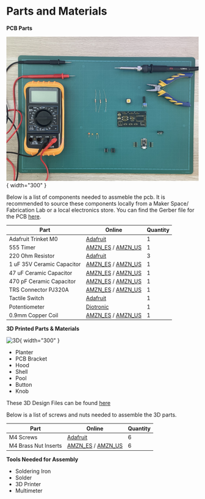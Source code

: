 # Parts and Materials

**PCB Parts**

![PCB_Image](overview1.jpg){ width="300" }

Below is a list of components needed to assmeble the pcb. It is recommended to source these components locally from a Maker Space/ Fabrication Lab or a local electronics store. You can find the Gerber file for the PCB [here]().

| Part                       | Online                                                                                    | Quantity |
| -------------------------- | ----------------------------------------------------------------------------------------- | -------- |
| Adafruit Trinket M0        | [Adafruit](https://www.adafruit.com/product/3500)                                         | 1        |
| 555 Timer                  | [AMZN_ES](https://shorturl.at/HQzQk) / [AMZN_US](https://shorturl.at/2IgPi)               | 1        |
| 220 Ohm Resistor           | [Adafruit](https://www.adafruit.com/product/2780)                                         | 3        |
| 1 uF 35V Ceramic Capacitor | [AMZN_ES]() / [AMZN_US](https://shorturl.at/93tgW)                                        | 1        |
| 47 uF Ceramic Capacitor    | [AMZN_ES](https://shorturl.at/sUhQ8) / [AMZN_US]()                                        | 1        |
| 470 pF Ceramic Capacitor   | [AMZN_ES](https://shorturl.at/R7DZH) / [AMZN_US]()                                        | 1        |
| TRS Connector PJ320A       | [AMZN_ES](https://shorturl.at/5Rtxn) / [AMZN_US]()                                        | 1        |
| Tactile Switch             | [Adafruit](https://www.adafruit.com/product/1009)                                         | 1        |
| Potentiometer              | [Diotronic](https://diotronic.com/de-ajuste-con-eje/11321-poten-vertical-10k-pcb-eje-6mm) | 1        |
| 0.9mm Copper Coil          | [AMZN_ES](https://shorturl.at/LzUeT) / [AMZN_US]()                                        | 1        |

**3D Printed Parts & Materials**

![3D](overview2.png){ width="300" }

- Planter
- PCB Bracket
- Hood
- Shell
- Pool
- Button
- Knob

These 3D Design Files can be found [here]()

Below is a list of screws and nuts needed to assemble the 3D parts.

| Part                 | Online                                                                      | Quantity |
| -------------------- | --------------------------------------------------------------------------- | -------- |
| M4 Screws            | [Adafruit](https://www.adafruit.com/product/3500)                           | 6        |
| M4 Brass Nut Inserts | [AMZN_ES](https://shorturl.at/HQzQk) / [AMZN_US](https://shorturl.at/2IgPi) | 6        |

**Tools Needed for Assembly**

- Soldering Iron
- Solder
- 3D Printer
- Multimeter
